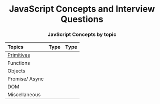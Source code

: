 <div align="center">
	<h1>JavaScript Concepts and Interview Questions</h1>
</div>

<div align="center">
	<h3>JavScript Concepts by topic</h3>
	
| Topics        | Type           | Type  |
| :------------ |:-------------| :-----|
| [Primitives](./concepts/primitives.md)      | |  |
| Functions    |       |    |
| Objects |       |     |
| Promise/ Async |     |     |
| DOM |       |     |
| Miscellaneous |    |    |
</div>
